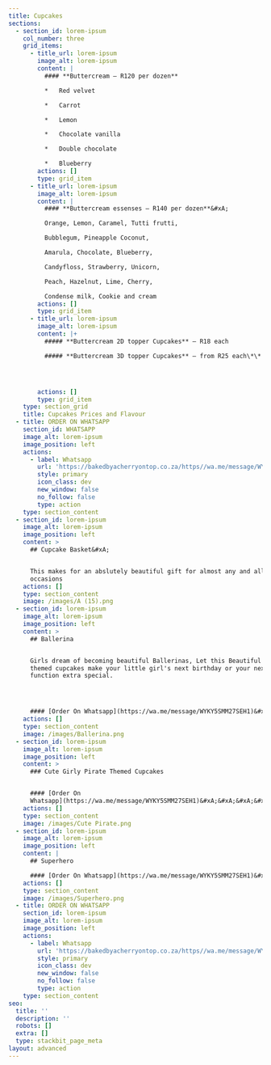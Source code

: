 ```yaml
---
title: Cupcakes
sections:
  - section_id: lorem-ipsum
    col_number: three
    grid_items:
      - title_url: lorem-ipsum
        image_alt: lorem-ipsum
        content: |
          #### **Buttercream – R120 per dozen**

          *   Red velvet

          *   Carrot

          *   Lemon

          *   Chocolate vanilla

          *   Double chocolate

          *   Blueberry
        actions: []
        type: grid_item
      - title_url: lorem-ipsum
        image_alt: lorem-ipsum
        content: |
          #### **Buttercream essenses – R140 per dozen**&#xA;

          Orange, Lemon, Caramel, Tutti frutti,

          Bubblegum, Pineapple Coconut,

          Amarula, Chocolate, Blueberry,

          Candyfloss, Strawberry, Unicorn,

          Peach, Hazelnut, Lime, Cherry,

          Condense milk, Cookie and cream
        actions: []
        type: grid_item
      - title_url: lorem-ipsum
        image_alt: lorem-ipsum
        content: |+
          ##### **Buttercream 2D topper Cupcakes** – R18 each

          ##### **Buttercream 3D topper Cupcakes** – from R25 each\*\*




        actions: []
        type: grid_item
    type: section_grid
    title: Cupcakes Prices and Flavour
  - title: ORDER ON WHATSAPP
    section_id: WHATSAPP
    image_alt: lorem-ipsum
    image_position: left
    actions:
      - label: Whatsapp
        url: 'https://bakedbyacherryontop.co.za/https//wa.me/message/WYKY5SMM27'
        style: primary
        icon_class: dev
        new_window: false
        no_follow: false
        type: action
    type: section_content
  - section_id: lorem-ipsum
    image_alt: lorem-ipsum
    image_position: left
    content: >
      ## Cupcake Basket&#xA;


      This makes for an abslutely beautiful gift for almost any and all special
      occasions
    actions: []
    type: section_content
    image: /images/A (15).png
  - section_id: lorem-ipsum
    image_alt: lorem-ipsum
    image_position: left
    content: >
      ## Ballerina


      Girls dream of becoming beautiful Ballerinas, Let this Beautiful Ballerina
      themed cupcakes make your little girl's next birthday or your next
      function extra special.




      #### [Order On Whatsapp](https://wa.me/message/WYKY5SMM27SEH1)&#xA;&#xA;
    actions: []
    type: section_content
    image: /images/Ballerina.png
  - section_id: lorem-ipsum
    image_alt: lorem-ipsum
    image_position: left
    content: >
      ### Cute Girly Pirate Themed Cupcakes


      #### [Order On
      Whatsapp](https://wa.me/message/WYKY5SMM27SEH1)&#xA;&#xA;&#xA;&#xA;
    actions: []
    type: section_content
    image: /images/Cute Pirate.png
  - section_id: lorem-ipsum
    image_alt: lorem-ipsum
    image_position: left
    content: |
      ## Superhero

      #### [Order On Whatsapp](https://wa.me/message/WYKY5SMM27SEH1)&#xA;&#xA;
    actions: []
    type: section_content
    image: /images/Superhero.png
  - title: ORDER ON WHATSAPP
    section_id: lorem-ipsum
    image_alt: lorem-ipsum
    image_position: left
    actions:
      - label: Whatsapp
        url: 'https://bakedbyacherryontop.co.za/https//wa.me/message/WYKY5SMM27'
        style: primary
        icon_class: dev
        new_window: false
        no_follow: false
        type: action
    type: section_content
seo:
  title: ''
  description: ''
  robots: []
  extra: []
  type: stackbit_page_meta
layout: advanced
---
```

